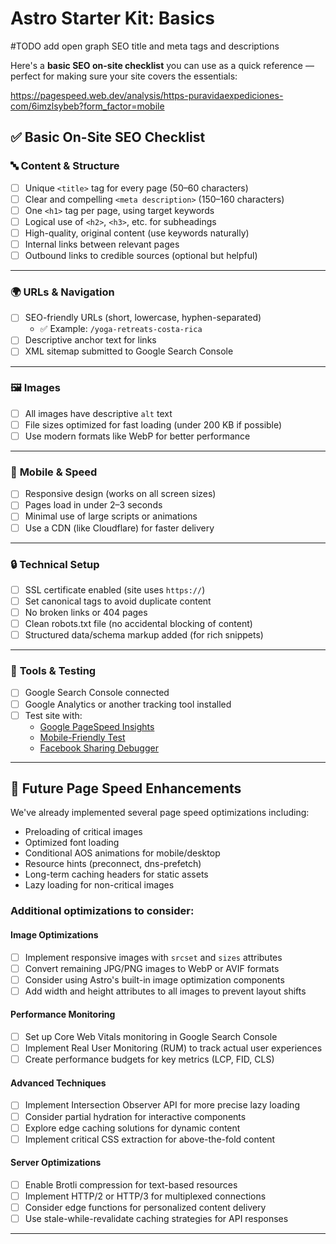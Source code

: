 # Astro Starter Kit: Basics

#TODO add open graph
SEO title and meta tags and descriptions

Here's a **basic SEO on-site checklist** you can use as a quick reference — perfect for making sure your site covers the essentials:

https://pagespeed.web.dev/analysis/https-puravidaexpediciones-com/6imzlsybeb?form_factor=mobile

## ✅ Basic On-Site SEO Checklist

### 🔤 **Content & Structure**

- [ ] Unique `<title>` tag for every page (50–60 characters)
- [ ] Clear and compelling `<meta description>` (150–160 characters)
- [ ] One `<h1>` tag per page, using target keywords
- [ ] Logical use of `<h2>`, `<h3>`, etc. for subheadings
- [ ] High-quality, original content (use keywords naturally)
- [ ] Internal links between relevant pages
- [ ] Outbound links to credible sources (optional but helpful)

---

### 🌍 **URLs & Navigation**

- [ ] SEO-friendly URLs (short, lowercase, hyphen-separated)
  - ✅ Example: `/yoga-retreats-costa-rica`
- [ ] Descriptive anchor text for links
- [ ] XML sitemap submitted to Google Search Console

---

### 🖼️ **Images**

- [ ] All images have descriptive `alt` text
- [ ] File sizes optimized for fast loading (under 200 KB if possible)
- [ ] Use modern formats like WebP for better performance

---

### 📱 **Mobile & Speed**

- [ ] Responsive design (works on all screen sizes)
- [ ] Pages load in under 2–3 seconds
- [ ] Minimal use of large scripts or animations
- [ ] Use a CDN (like Cloudflare) for faster delivery

---

### 🔒 **Technical Setup**

- [ ] SSL certificate enabled (site uses `https://`)
- [ ] Set canonical tags to avoid duplicate content
- [ ] No broken links or 404 pages
- [ ] Clean robots.txt file (no accidental blocking of content)
- [ ] Structured data/schema markup added (for rich snippets)

---

### 🧰 **Tools & Testing**

- [ ] Google Search Console connected
- [ ] Google Analytics or another tracking tool installed
- [ ] Test site with:
  - [Google PageSpeed Insights](https://pagespeed.web.dev/)
  - [Mobile-Friendly Test](https://search.google.com/test/mobile-friendly)
  - [Facebook Sharing Debugger](https://developers.facebook.com/tools/debug/)

---

## 🚀 Future Page Speed Enhancements

We've already implemented several page speed optimizations including:
- Preloading of critical images
- Optimized font loading
- Conditional AOS animations for mobile/desktop
- Resource hints (preconnect, dns-prefetch)
- Long-term caching headers for static assets
- Lazy loading for non-critical images

### Additional optimizations to consider:

#### Image Optimizations
- [ ] Implement responsive images with `srcset` and `sizes` attributes
- [ ] Convert remaining JPG/PNG images to WebP or AVIF formats
- [ ] Consider using Astro's built-in image optimization components
- [ ] Add width and height attributes to all images to prevent layout shifts

#### Performance Monitoring
- [ ] Set up Core Web Vitals monitoring in Google Search Console
- [ ] Implement Real User Monitoring (RUM) to track actual user experiences
- [ ] Create performance budgets for key metrics (LCP, FID, CLS)

#### Advanced Techniques
- [ ] Implement Intersection Observer API for more precise lazy loading
- [ ] Consider partial hydration for interactive components
- [ ] Explore edge caching solutions for dynamic content
- [ ] Implement critical CSS extraction for above-the-fold content

#### Server Optimizations
- [ ] Enable Brotli compression for text-based resources
- [ ] Implement HTTP/2 or HTTP/3 for multiplexed connections
- [ ] Consider edge functions for personalized content delivery
- [ ] Use stale-while-revalidate caching strategies for API responses

---
